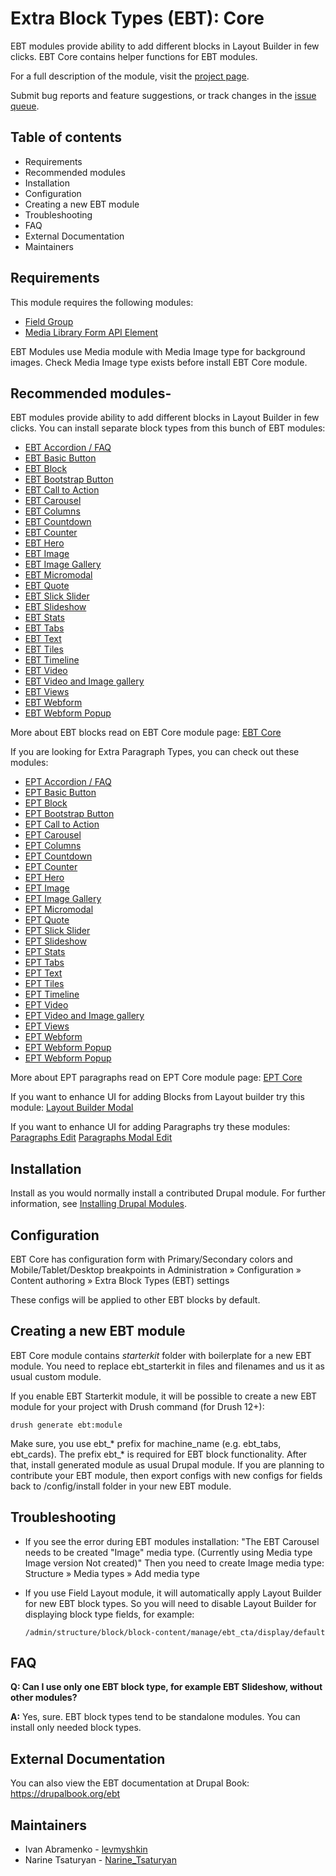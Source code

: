 # Extra Block Types (EBT): Core

EBT modules provide ability to add different blocks in Layout Builder in
few clicks. EBT Core contains helper functions for EBT modules.

For a full description of the module, visit the
[project page](https://www.drupal.org/project/ebt_core).

Submit bug reports and feature suggestions, or track changes in the
[issue queue](https://www.drupal.org/project/issues/ebt_core).


## Table of contents

- Requirements
- Recommended modules
- Installation
- Configuration
- Creating a new EBT module
- Troubleshooting
- FAQ
- External Documentation
- Maintainers


## Requirements

This module requires the following modules:

- [Field Group](https://www.drupal.org/project/field_group)
- [Media Library Form API Element](https://www.drupal.org/project/media_library_form_element)

EBT Modules use Media module with Media Image type for background images.
Check Media Image type exists before install EBT Core module.


## Recommended modules-

EBT modules provide ability to add different blocks
in Layout Builder in few clicks.
You can install separate block types from this bunch of EBT modules:
- [EBT Accordion / FAQ](https://www.drupal.org/project/ebt_accordion)
- [EBT Basic Button](https://www.drupal.org/project/ebt_basic_button)
- [EBT Block](https://www.drupal.org/project/ebt_block)
- [EBT Bootstrap Button](https://www.drupal.org/project/ebt_bootstrap_button)
- [EBT Call to Action](https://www.drupal.org/project/ebt_cta)
- [EBT Carousel](https://www.drupal.org/project/ebt_carousel)
- [EBT Columns](https://www.drupal.org/project/ebt_columns)
- [EBT Countdown](https://www.drupal.org/project/ebt_countdown)
- [EBT Counter](https://www.drupal.org/project/ebt_counter)
- [EBT Hero](https://www.drupal.org/project/ebt_hero)
- [EBT Image](https://www.drupal.org/project/ebt_image)
- [EBT Image Gallery](https://www.drupal.org/project/ebt_image_gallery)
- [EBT Micromodal](https://www.drupal.org/project/ebt_micromodal)
- [EBT Quote](https://www.drupal.org/project/ebt_quote)
- [EBT Slick Slider](https://www.drupal.org/project/ebt_slick_slider)
- [EBT Slideshow](https://www.drupal.org/project/ebt_slideshow)
- [EBT Stats](https://www.drupal.org/project/ebt_stats)
- [EBT Tabs](https://www.drupal.org/project/ebt_tabs)
- [EBT Text](https://www.drupal.org/project/ebt_text)
- [EBT Tiles](https://www.drupal.org/project/ebt_tiles)
- [EBT Timeline](https://www.drupal.org/project/ebt_timeline)
- [EBT Video](https://www.drupal.org/project/ebt_video)
- [EBT Video and Image gallery](https://www.drupal.org/project/ebt_video_and_image_gallery)
- [EBT Views](https://www.drupal.org/project/ebt_views)
- [EBT Webform](https://www.drupal.org/project/ebt_webform)
- [EBT Webform Popup](https://www.drupal.org/project/ebt_webform_popup)

More about EBT blocks read on EBT Core module page:
[EBT Core](https://www.drupal.org/project/ebt_core)

If you are looking for Extra Paragraph Types, you can check out
these modules:
- [EPT Accordion / FAQ](https://www.drupal.org/project/ept_accordion)
- [EPT Basic Button](https://www.drupal.org/project/ept_basic_button)
- [EPT Block](https://www.drupal.org/project/ept_block)
- [EPT Bootstrap Button](https://www.drupal.org/project/ept_bootstrap_button)
- [EPT Call to Action](https://www.drupal.org/project/ept_cta)
- [EPT Carousel](https://www.drupal.org/project/ept_carousel)
- [EPT Columns](https://www.drupal.org/project/ept_columns)
- [EPT Countdown](https://www.drupal.org/project/ept_countdown)
- [EPT Counter](https://www.drupal.org/project/ept_counter)
- [EPT Hero](https://www.drupal.org/project/ept_hero)
- [EPT Image](https://www.drupal.org/project/ept_image)
- [EPT Image Gallery](https://www.drupal.org/project/ept_image_gallery)
- [EPT Micromodal](https://www.drupal.org/project/ept_micromodal)
- [EPT Quote](https://www.drupal.org/project/ept_quote)
- [EPT Slick Slider](https://www.drupal.org/project/ept_slick_slider)
- [EPT Slideshow](https://www.drupal.org/project/ept_slideshow)
- [EPT Stats](https://www.drupal.org/project/ept_stats)
- [EPT Tabs](https://www.drupal.org/project/ept_tabs)
- [EPT Text](https://www.drupal.org/project/ept_text)
- [EPT Tiles](https://www.drupal.org/project/ept_tiles)
- [EPT Timeline](https://www.drupal.org/project/ept_timeline)
- [EPT Video](https://www.drupal.org/project/ept_video)
- [EPT Video and Image gallery](https://www.drupal.org/project/ept_video_and_image_gallery)
- [EPT Views](https://www.drupal.org/project/ept_views)
- [EPT Webform](https://www.drupal.org/project/ept_webform)
- [EPT Webform Popup](https://www.drupal.org/project/ept_webform_popup)
- [EPT Webform Popup](https://www.drupal.org/project/ept_webform_popup)

More about EPT paragraphs read on EPT Core module page:
[EPT Core](https://www.drupal.org/project/ept_core)

If you want to enhance UI for adding Blocks from Layout builder try this module:
[Layout Builder Modal](https://www.drupal.org/project/layout_builder_modal)

If you want to enhance UI for adding Paragraphs try these modules:
[Paragraphs Edit](https://www.drupal.org/project/paragraphs_edit)
[Paragraphs Modal Edit](https://www.drupal.org/project/paragraphs_modal_edit)


## Installation

Install as you would normally install a contributed Drupal module. For further
information, see
[Installing Drupal Modules](https://www.drupal.org/docs/extending-drupal/installing-drupal-modules).


## Configuration

EBT Core has configuration form with Primary/Secondary colors
and Mobile/Tablet/Desktop breakpoints in
Administration » Configuration » Content authoring
» Extra Block Types (EBT) settings

These configs will be applied to other EBT blocks by default.


## Creating a new EBT module

EBT Core module contains *starterkit* folder with boilerplate for a new EBT module.
You need to replace ebt_starterkit in files and filenames and us it as usual custom module.

If you enable EBT Starterkit module, it will be possible to create
a new EBT module for your project with Drush command (for Drush 12+):

```
drush generate ebt:module
```

Make sure, you use ebt_* prefix for machine_name (e.g. ebt_tabs, ebt_cards).
The prefix ebt_* is required for EBT block functionality.
After that, install generated module as usual Drupal module.
If you are planning to contribute your EBT module,
then export configs with new configs for fields back to /config/install
folder in your new EBT module.

## Troubleshooting

- If you see the error during EBT modules installation:
  "The EBT Carousel needs to be created "Image" media type.
  (Currently using Media type Image version Not created)"
  Then you need to create Image media type:
  Structure » Media types » Add media type
- If you use Field Layout module,
  it will automatically apply Layout Builder for new EBT block types.
  So you will need to disable Layout Builder for displaying block type fields,
  for example:

   `/admin/structure/block/block-content/manage/ebt_cta/display/default`


## FAQ

**Q: Can I use only one EBT block type, for example EBT Slideshow, without other
modules?**

**A:** Yes, sure. EBT block types tend to be standalone modules.
       You can install only needed block types.


## External Documentation

You can also view the EBT documentation at Drupal Book:
https://drupalbook.org/ebt


## Maintainers

- Ivan Abramenko - [levmyshkin](https://www.drupal.org/u/levmyshkin)
- Narine Tsaturyan - [Narine_Tsaturyan](https://www.drupal.org/u/narine_tsaturyan)
